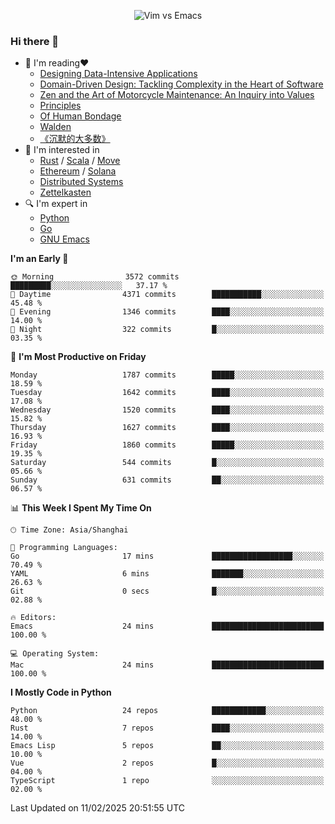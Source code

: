 <p align="center">
    <img src="https://gist.githubusercontent.com/coldnight/e696baffb094e71c96cb302118878eae/raw/40ea5053a6f66cc65f90f437e4173497da225958/banner.gif" alt="Vim vs Emacs" />
</p>

### Hi there 👋

- 📖 I'm reading❤️
    + [Designing Data-Intensive Applications](https://www.oreilly.com/library/view/designing-data-intensive-applications/9781491903063/)
    + [Domain-Driven Design: Tackling Complexity in the Heart of Software](https://www.dddcommunity.org/book/evans_2003/)
    + [Zen and the Art of Motorcycle Maintenance: An Inquiry into Values](https://en.wikipedia.org/wiki/Zen_and_the_Art_of_Motorcycle_Maintenance)
    + [Principles](https://www.principles.com/)
    + [Of Human Bondage](https://en.wikipedia.org/wiki/Of_Human_Bondage)
    + [Walden](https://en.wikipedia.org/wiki/Walden)
    + [《沉默的大多数》](https://en.wikipedia.org/wiki/Silent_majority)
- 🌱 I'm interested in
    + [Rust](https://www.rust-lang.org/) / [Scala](https://www.scala-lang.org/) / [Move](https://github.com/move-language/move/)
    + [Ethereum](https://ethereum.org/en/) / [Solana](https://solana.com/)
	+ [Distributed Systems](https://www.linuxzen.com/notes/topics/20200320174417_%E5%88%86%E5%B8%83%E5%BC%8F/)
	+ [Zettelkasten](https://www.linuxzen.com/notes/notes/20220120080920-slip_box/)
- 🔍 I'm expert in
    + [Python](https://www.python.org/)
    + [Go](https://go.dev/)
    + [GNU Emacs](https://www.gnu.org/software/emacs/)

<!--START_SECTION:waka-->
**I'm an Early 🐤** 

```text
🌞 Morning                3572 commits        █████████░░░░░░░░░░░░░░░░   37.17 % 
🌆 Daytime                4371 commits        ███████████░░░░░░░░░░░░░░   45.48 % 
🌃 Evening                1346 commits        ████░░░░░░░░░░░░░░░░░░░░░   14.00 % 
🌙 Night                  322 commits         █░░░░░░░░░░░░░░░░░░░░░░░░   03.35 % 
```
📅 **I'm Most Productive on Friday** 

```text
Monday                   1787 commits        █████░░░░░░░░░░░░░░░░░░░░   18.59 % 
Tuesday                  1642 commits        ████░░░░░░░░░░░░░░░░░░░░░   17.08 % 
Wednesday                1520 commits        ████░░░░░░░░░░░░░░░░░░░░░   15.82 % 
Thursday                 1627 commits        ████░░░░░░░░░░░░░░░░░░░░░   16.93 % 
Friday                   1860 commits        █████░░░░░░░░░░░░░░░░░░░░   19.35 % 
Saturday                 544 commits         █░░░░░░░░░░░░░░░░░░░░░░░░   05.66 % 
Sunday                   631 commits         ██░░░░░░░░░░░░░░░░░░░░░░░   06.57 % 
```


📊 **This Week I Spent My Time On** 

```text
🕑︎ Time Zone: Asia/Shanghai

💬 Programming Languages: 
Go                       17 mins             ██████████████████░░░░░░░   70.49 % 
YAML                     6 mins              ███████░░░░░░░░░░░░░░░░░░   26.63 % 
Git                      0 secs              █░░░░░░░░░░░░░░░░░░░░░░░░   02.88 % 

🔥 Editors: 
Emacs                    24 mins             █████████████████████████   100.00 % 

💻 Operating System: 
Mac                      24 mins             █████████████████████████   100.00 % 
```

**I Mostly Code in Python** 

```text
Python                   24 repos            ████████████░░░░░░░░░░░░░   48.00 % 
Rust                     7 repos             ████░░░░░░░░░░░░░░░░░░░░░   14.00 % 
Emacs Lisp               5 repos             ██░░░░░░░░░░░░░░░░░░░░░░░   10.00 % 
Vue                      2 repos             █░░░░░░░░░░░░░░░░░░░░░░░░   04.00 % 
TypeScript               1 repo              ░░░░░░░░░░░░░░░░░░░░░░░░░   02.00 % 
```




 Last Updated on 11/02/2025 20:51:55 UTC
<!--END_SECTION:waka-->
